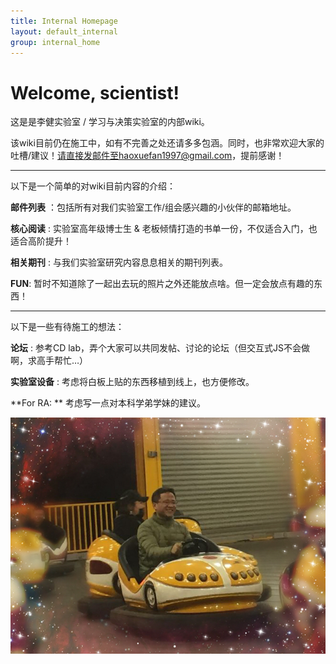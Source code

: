 ```yaml
---
title: Internal Homepage
layout: default_internal
group: internal_home
---
```


# Welcome, scientist! 

这是是李健实验室 / 学习与决策实验室的内部wiki。

该wiki目前仍在施工中，如有不完善之处还请多多包涵。同时，也非常欢迎大家的吐槽/建议！请直接发邮件至haoxuefan1997@gmail.com，提前感谢！

---

以下是一个简单的对wiki目前内容的介绍：

**邮件列表** ：包括所有对我们实验室工作/组会感兴趣的小伙伴的邮箱地址。

**核心阅读** : 实验室高年级博士生 & 老板倾情打造的书单一份，不仅适合入门，也适合高阶提升！

**相关期刊** : 与我们实验室研究内容息息相关的期刊列表。

**FUN**: 暂时不知道除了一起出去玩的照片之外还能放点啥。但一定会放点有趣的东西！

---

以下是一些有待施工的想法：

**论坛** : 参考CD lab，弄个大家可以共同发帖、讨论的论坛（但交互式JS不会做啊，求高手帮忙…）

**实验室设备** : 考虑将白板上贴的东西移植到线上，也方便修改。

**For RA: ** 考虑写一点对本科学弟学妹的建议。




<img class="img-responsive center-block" src="/static/img/members/JianLi-car-small-bling.jpeg" alt="Join Us!">
